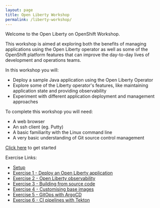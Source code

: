 ```yaml
---
layout: page
title: Open Liberty Workshop
permalink: /liberty-workshop/
---
```


Welcome to the Open Liberty on OpenShift Workshop.

This workshop is aimed at exploring both the benefits of managing applications using the Open Liberty operator as well as some of the OpenShift platform features that can improve the day-to-day lives of development and operations teams.

In this workshop you will:
* Deploy a sample Java application using the Open Liberty Operator
* Explore some of the Liberty operator's features, like maintaining application state and providing observability
* Experiment with different application deployment and management approaches

To complete this workshop you will need:
* A web browser
* An ssh client (eg. Putty)
* A basic familiarity with the Linux command line
* A very basic understanding of Git source control management

[Click here](setup) to get started

Exercise Links:
* [Setup](setup)
* [Exercise 1 - Deploy an Open Liberty application](exercise01)
* [Exercise 2 - Open Liberty observability](exercise02)
* [Exercise 3 - Building from source code](exercise03)
* [Exercise 4 - Customising base images](exercise04)
* [Exercise 5 - GitOps with ArgoCD](exercise05)
* [Exercise 6 - CI pipelines with Tekton](exercise06)
